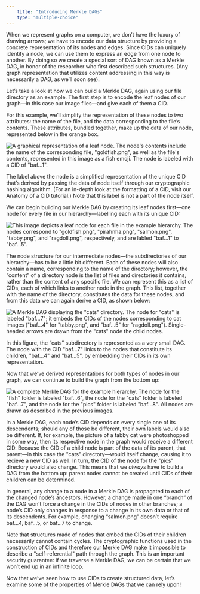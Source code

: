 ```yaml
---
    title: "Introducing Merkle DAGs"
    type: "multiple-choice"
---
```


When we represent graphs on a computer, we don’t have the luxury
of drawing arrows; we have to encode our data structure by
providing a concrete representation of its nodes and edges. Since
CIDs can uniquely identify a node, we can use them to express an
edge from one node to another. By doing so we create a
special sort of DAG known as a Merkle DAG, in honor of the
researcher who first described such structures. (Any graph
representation that utilizes content addressing in this way is
necessarily a DAG, as we’ll soon see).

Let’s take a look at how we can build a Merkle DAG, again using
our file directory as an example. The first step is to encode the
leaf nodes of our graph&mdash;in this case our image files&mdash;and
give each of them a CID.

For this example, we’ll simplify the representation of these
nodes to two attributes: the name of the file, and the data
corresponding to the file’s contents. These attributes, bundled
together, make up the data of our node, represented below in the
orange box.

![A graphical representation of a leaf node. The node's contents include the name of the corresponding file, "goldfish.png", as well as the file's contents, represented in this image as a fish emoji. The node is labeled with a CID of "baf...1".](/tutorial-assets/TOOO8L04-leaf-node.png)

The label above the node is a simplified representation of the
unique CID that’s derived by passing the data of node itself
through our cryptographic hashing algorithm. (For an in-depth
look at the formatting of a CID, visit our Anatomy of a CID
tutorial.) Note that this label is not a part of the node itself.

We can begin building our Merkle DAG by creating its leaf nodes
first&mdash;one node for every file in our hierarchy&mdash;labelling
each with its unique CID:

![This image depicts a leaf node for each file in the example hierarchy. The nodes correspond to "goldfish.png", "pirahnha.png", "salmon.png", "tabby.png", and "ragdoll.png", respectively, and are labled "baf...1" to "baf...5".](/tutorial-assets/TOOO8L04-leaf-nodes.png)

The node structure for our intermediate nodes&mdash;the
subdirectories of our hierarchy&mdash;has to be a little bit
different. Each of these nodes will also contain a name,
corresponding to the name of the directory; however, the
“content” of a directory node is the list of files and
directories it contains, rather than the content of any specific
file. We can represent this as a list of CIDs, each of which
links to another node in the graph. This list, together with the
name of the directory, constitutes the data for these nodes, and
from this data we can again derive a CID, as shown below:

![A Merkle DAG displaying the "cats" directory. The node for "cats" is labeled "baf...7"; it embeds the CIDs of the nodes corresponding to cat images ("baf...4" for "tabby.png", and "baf...5" for "ragdoll.png"). Single-headed arrows are drawn from the "cats" node the child nodes.](/tutorial-assets/TOOO8L04-partial-dag.png)

In this figure, the “cats” subdirectory is represented as a very
small DAG. The node with the CID "baf...7" links to the nodes
that constitute its children, "baf...4" and "baf...5", by
embedding their CIDs in its own representation.

Now that we’ve derived representations for both types of nodes in
our graph, we can continue to build the graph from the bottom up:

![A complete Merkle DAG for the example hierarchy. The node for the "fish" folder is labeled "baf...6", the node for the "cats" folder is labeled "baf...7", and the node for the "pics" folder is labeled "baf...8". All nodes are drawn as described in the previous images.](/tutorial-assets/TOOO8L04-complete-dag.png)

In a Merkle DAG, each node’s CID depends on every single one of
its descendents; should any of those be different, their own
labels would also be different. If, for example, the picture of a
tabby cat were photoshopped in some way, then its respective node
in the graph would receive a different CID. Because the CID of a
child node is part of the data of its parent, that parent&mdash;in
this case the "cats" directory&mdash;would itself change, causing
it to recieve a new CID as well. In turn, the CID of the node
for the "pics" directory would also change. This means that we
*always* have to build a DAG from the bottom up: parent nodes
cannot be created until CIDs of their children can be determined.

In general, any change to a node in a Merkle DAG is propagated to
each of the changed node’s ancestors. However, a change made in
one “branch” of the DAG won’t force a change in the CIDs of nodes
in other branches; a node’s CID only changes in response to a
change in its own data or that of its descendents. For example,
changing “salmon.png” doesn’t require baf...4, baf...5, or
baf...7 to change.

Note that structures made of nodes that embed the CIDs of their
children necessarily cannot contain cycles. The cryptographic
functions used in the construction of CIDs and therefore our
Merkle DAG make it impossible to describe a "self-referential"
path through the graph. This is an important security guarantee:
if we traverse a Merkle DAG, we can be certain that we won’t end
up in an infinite loop.

Now that we’ve seen how to use CIDs to create structured data,
let’s examine some of the properties of Merkle DAGs that we can
rely upon!
